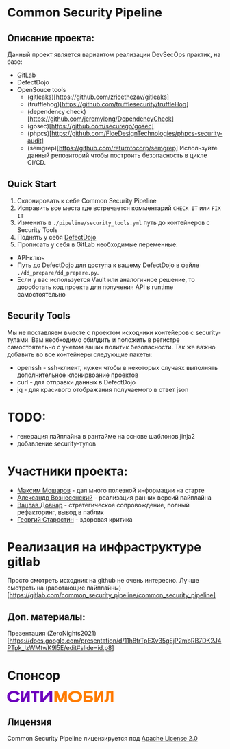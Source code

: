 # Common Security Pipeline
## Описание проекта:
Данный проект является вариантом реализации DevSecOps практик, на базе:
- GitLab
- DefectDojo
- OpenSouce tools
  - (gitleaks)[https://github.com/zricethezav/gitleaks]
  - (trufflehog)[https://github.com/trufflesecurity/truffleHog]
  - (dependency check)[https://github.com/jeremylong/DependencyCheck]
  - (gosec)[https://github.com/securego/gosec]
  - (phpcs)[https://github.com/FloeDesignTechnologies/phpcs-security-audit]
  - (semgrep)[https://github.com/returntocorp/semgrep]
Используйте данный репозиторий чтобы построить безопасность в цикле CI/CD.

## Quick Start
1. Склонировать к себе Common Security Pipeline
2. Исправить все места где встречается комментарий `CHECK IT` или `FIX IT`
3. Изменить в `./pipeline/security_tools.yml` путь до контейнеров с Security Tools
4. Поднять у себя [DefectDojo](https://github.com/DefectDojo/django-DefectDojo/blob/master/DOCKER.md)
5. Прописать у себя в GitLab необходимые переменные:
  - API-ключ
  - Путь до DefectDojo для доступа к вашему DefectDojo в файле `./dd_prepare/dd_prepare.py`.
  - Если у вас используется Vault или аналогичное решение, то дороботать код проекта для получения API в runtime самостоятельно

## Security Tools
Мы не поставляем вместе с проектом исходники контейеров с security-тулами. Вам необходимо сбилдить и положить в регистре самостоятельно с учетом ваших политик безопасности. Так же важно добавить во все контейнеры следующие пакеты:
- openssh - ssh-клиент, нужен чтобы в некоторых случаях выполнять дополнительное клонирвоание проектов
- curl - для отправки данных в DefectDojo
- jq - для красивого отображания получаемого в ответ json

# TODO:
- генерация пайплайна в рантайме на основе шаблонов jinja2
- добавление security-тулов

# Участники проекта:
- [Максим Мошаров](https://www.linkedin.com/in/maxim-mosharov-50904113b/) - дал много полезной информации на старте
- [Александр Вознесенский](https://www.linkedin.com/in/voznesensky/) - реализация ранних версий пайплайна
- [Вацлав Довнар](https://www.linkedin.com/in/vatclav-dovnar/) - стратегическое сопровождение, полный рефакторинг, вывод в паблик
- [Георгий Старостин](https://www.linkedin.com/in/georgii-starostin-06932942/) - здоровая критика

# Реализация на инфраструктуре gitlab
Просто смотреть исходник на github не очень интересно. Лучше смотреть на (работающие пайплайны)[https://gitlab.com/common_security_pipeline/common_security_pipeline]


## Доп. материалы:
Презентация (ZeroNights2021)[https://docs.google.com/presentation/d/11h8trTpEXv35gEjP2mbRB7DK2J4PTpk_lzWMtwK9l5E/edit#slide=id.p8] 

# Спонсор
![](static/img/city.logo.png)

## Лицензия
Common Security Pipeline лицензируется под [Apache License 2.0](LICENSE)
